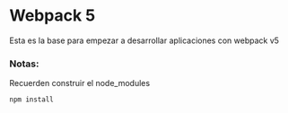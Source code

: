 # Webpack 5
Esta es la base para empezar a desarrollar aplicaciones con webpack v5
### Notas:
Recuerden construir el node_modules
```
npm install
```

